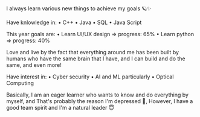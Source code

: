 I always learn various new things to achieve my goals 🪐✨

Have knlowledge in:
• C++
• Java
• SQL
• Java Script

This year goals are:
• Learn UI/UX design => progress: 65%
• Learn python => progress: 40%

Love and live by the fact that everything around me has been built by humans who have the same brain that I have, and I can build and do the same, and even more!

Have interest in:
• Cyber security 
• AI and ML particularly
• Optical Computing 

Basically, I am an eager learner who wants to know and do everything by myself, and That's probably the reason I'm depressed 🐒,
However, I have a good team spirit and I'm a natural leader 😇
